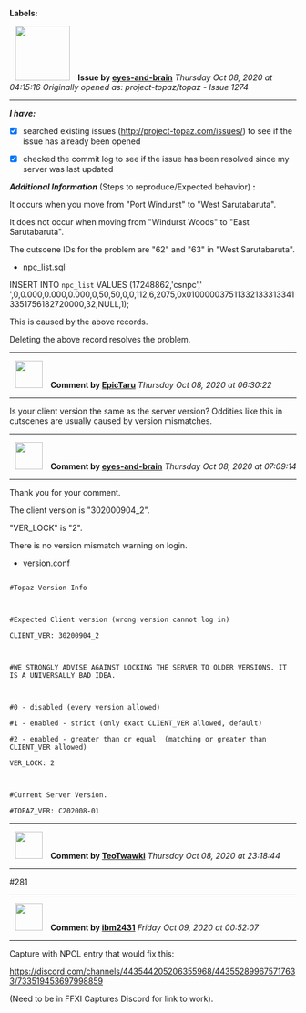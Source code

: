 **Labels:**



<a href="https://github.com/eyes-and-brain"><img src="https://avatars0.githubusercontent.com/u/71148313?v=4" width="96" height="96" hspace="10"></img></a> **Issue by [eyes-and-brain](https://github.com/eyes-and-brain)**
_Thursday Oct 08, 2020 at 04:15:16_
_Originally opened as: project-topaz/topaz - Issue 1274_

----

<!-- place 'x' mark between square [] brackets to checkmark box -->
**_I have:_**

- [x] searched existing issues (http://project-topaz.com/issues/) to see if the issue has already been opened
- [x] checked the commit log to see if the issue has been resolved since my server was last updated

**_Additional Information_** (Steps to reproduce/Expected behavior) **:** 

It occurs when you move from "Port Windurst" to "West Sarutabaruta".
It does not occur when moving from "Windurst Woods" to "East Sarutabaruta".
The cutscene IDs for the problem are "62" and "63" in "West Sarutabaruta".

- npc_list.sql
INSERT INTO `npc_list` VALUES (17248862,'csnpc','     ',0,0.000,0.000,0.000,0,50,50,0,0,112,6,2075,0x0100000375113321333133413351756182720000,32,NULL,1);

This is caused by the above records.
Deleting the above record resolves the problem.








----
<a href="https://github.com/EpicTaru"><img src="https://avatars3.githubusercontent.com/u/26195580?v=4" width="48" height="48" hspace="10"></img></a> **Comment by [EpicTaru](https://github.com/EpicTaru)**
_Thursday Oct 08, 2020 at 06:30:22_

----

Is your client version the same as the server version? Oddities like this in cutscenes are usually caused by version mismatches. 


----
<a href="https://github.com/eyes-and-brain"><img src="https://avatars0.githubusercontent.com/u/71148313?v=4" width="48" height="48" hspace="10"></img></a> **Comment by [eyes-and-brain](https://github.com/eyes-and-brain)**
_Thursday Oct 08, 2020 at 07:09:14_

----

Thank you for your comment.

The client version is "302000904_2".
"VER_LOCK" is "2".
There is no version mismatch warning on login.

- version.conf
```
#Topaz Version Info

#Expected Client version (wrong version cannot log in)
CLIENT_VER: 30200904_2

#WE STRONGLY ADVISE AGAINST LOCKING THE SERVER TO OLDER VERSIONS. IT IS A UNIVERSALLY BAD IDEA.

#0 - disabled (every version allowed)
#1 - enabled - strict (only exact CLIENT_VER allowed, default)
#2 - enabled - greater than or equal  (matching or greater than CLIENT_VER allowed)
VER_LOCK: 2

#Current Server Version.
#TOPAZ_VER: C202008-01
```




----
<a href="https://github.com/TeoTwawki"><img src="https://avatars0.githubusercontent.com/u/6871475?v=4" width="48" height="48" hspace="10"></img></a> **Comment by [TeoTwawki](https://github.com/TeoTwawki)**
_Thursday Oct 08, 2020 at 23:18:44_

----

#281


----
<a href="https://github.com/ibm2431"><img src="https://avatars3.githubusercontent.com/u/13112942?v=4" width="48" height="48" hspace="10"></img></a> **Comment by [ibm2431](https://github.com/ibm2431)**
_Friday Oct 09, 2020 at 00:52:07_

----

Capture with NPCL entry that would fix this:
https://discord.com/channels/443544205206355968/443552899675717633/733519453697998859

(Need to be in FFXI Captures Discord for link to work).
